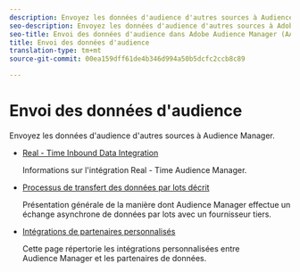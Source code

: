```yaml
---
description: Envoyez les données d'audience d'autres sources à Audience Manager.
seo-description: Envoyez les données d'audience d'autres sources à Adobe Audience Manager (AAM).
seo-title: Envoi des données d'audience dans Adobe Audience Manager (AAM)
title: Envoi des données d'audience
translation-type: tm+mt
source-git-commit: 00ea159dff61de4b346d994a50b5dcfc2ccb8c89

---
```



# Envoi des données d&#39;audience

Envoyez les données d&#39;audience d&#39;autres sources à Audience Manager.

* [Real - Time Inbound Data Integration](/help/using/integration/sending-audience-data/real-time-data-integration/real-time-tech-specs.md)

   Informations sur l&#39;intégration Real - Time Audience Manager.

* [Processus de transfert des données par lots décrit](/help/using/integration/sending-audience-data/batch-data-transfer-explained/batch-data-transfer-explained.md)

   Présentation générale de la manière dont Audience Manager effectue un échange asynchrone de données par lots avec un fournisseur tiers.

* [Intégrations de partenaires personnalisés](/help/using/integration/sending-audience-data/custom-partner-integrations.md)

   Cette page répertorie les intégrations personnalisées entre Audience Manager et les partenaires de données.
